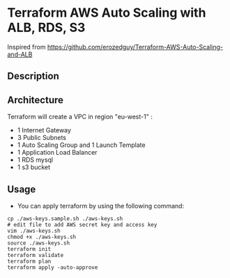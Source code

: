 # Terraform AWS Auto Scaling with ALB, RDS, S3

Inspired from https://github.com/erozedguy/Terraform-AWS-Auto-Scaling-and-ALB

## Description

## Architecture

Terraform will create a VPC in region "eu-west-1" :

- 1 Internet Gateway
- 3 Public Subnets
- 1 Auto Scaling Group and 1 Launch Template
- 1 Application Load Balancer
- 1 RDS mysql
- 1 s3 bucket

## Usage

- You can apply terraform by using the following command:

```t
cp ./aws-keys.sample.sh ./aws-keys.sh
# edit file to add AWS secret key and access key
vim ./aws-keys.sh
chmod +x ./aws-keys.sh
source ./aws-keys.sh
terraform init
terraform validate
terraform plan
terraform apply -auto-approve
```
